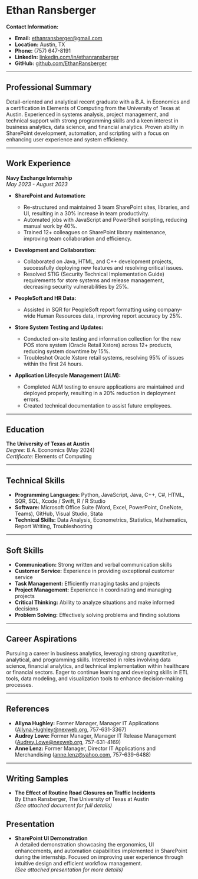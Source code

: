 # Ethan Ransberger

**Contact Information:**
- **Email:** ethanransberger@gmail.com
- **Location:** Austin, TX
- **Phone:** (757) 647-8191
- **LinkedIn:** [linkedin.com/in/ethanransberger](https://linkedin.com/in/ethanransberger)
- **GitHub:** [github.com/EthanRansberger](https://github.com/EthanRansberger)

---

## Professional Summary
Detail-oriented and analytical recent graduate with a B.A. in Economics and a certification in Elements of Computing from the University of Texas at Austin. Experienced in systems analysis, project management, and technical support with strong programming skills and a keen interest in business analytics, data science, and financial analytics. Proven ability in SharePoint development, automation, and scripting with a focus on enhancing user experience and system efficiency.

---

## Work Experience

**Navy Exchange Internship**  
*May 2023 - August 2023*

- **SharePoint and Automation:**
  - Re-structured and maintained 3 team SharePoint sites, libraries, and UI, resulting in a 30% increase in team productivity.
  - Automated jobs with JavaScript and PowerShell scripting, reducing manual work by 40%.
  - Trained 12+ colleagues on SharePoint library maintenance, improving team collaboration and efficiency.

- **Development and Collaboration:**
  - Collaborated on Java, HTML, and C++ development projects, successfully deploying new features and resolving critical issues.
  - Resolved STIG (Security Technical Implementation Guide) requirements for store systems and release management, decreasing security vulnerabilities by 25%.

- **PeopleSoft and HR Data:**
  - Assisted in SQR for PeopleSoft report formatting using company-wide Human Resources data, improving report accuracy by 25%.

- **Store System Testing and Updates:**
  - Conducted on-site testing and information collection for the new POS store system (Oracle Retail Xstore) across 12+ products, reducing system downtime by 15%.
  - Troubleshot Oracle Xstore retail systems, resolving 95% of issues within the first 24 hours.

- **Application Lifecycle Management (ALM):**
  - Completed ALM testing to ensure applications are maintained and deployed properly, resulting in a 20% reduction in deployment errors.
  - Created technical documentation to assist future employees.

---

## Education

**The University of Texas at Austin**  
*Degree:* B.A. Economics (May 2024)  
*Certificate:* Elements of Computing

---

## Technical Skills
- **Programming Languages:** Python, JavaScript, Java, C++, C#, HTML, SQR, SQL, Xcode / Swift, R / R Studio
- **Software:** Microsoft Office Suite (Word, Excel, PowerPoint, OneNote, Teams), GitHub, Visual Studio, Stata
- **Technical Skills:** Data Analysis, Econometrics, Statistics, Mathematics, Report Writing, Troubleshooting

---

## Soft Skills
- **Communication:** Strong written and verbal communication skills
- **Customer Service:** Experience in providing exceptional customer service
- **Task Management:** Efficiently managing tasks and projects
- **Project Management:** Experience in coordinating and managing projects
- **Critical Thinking:** Ability to analyze situations and make informed decisions
- **Problem Solving:** Effectively solving problems and finding solutions

---

## Career Aspirations
Pursuing a career in business analytics, leveraging strong quantitative, analytical, and programming skills. Interested in roles involving data science, financial analytics, and technical implementation within healthcare or financial sectors. Eager to continue learning and developing skills in ETL tools, data modeling, and visualization tools to enhance decision-making processes.

---

## References
- **Allyna Hughley:** Former Manager, Manager IT Applications (Allyna.Hughley@nexweb.org, 757-631-3367)
- **Audrey Lowe:** Former Manager, Manager IT Release Management (Audrey.Lowe@nexweb.org, 757-631-4169)
- **Anne Lenz:** Former Manager, Director IT Applications and Merchandising (anne.lenz@yahoo.com, 757-639-6488)

---

## Writing Samples
- **The Effect of Routine Road Closures on Traffic Incidents**  
  By Ethan Ransberger, The University of Texas at Austin  
  *(See attached document for full details)*

## Presentation
- **SharePoint UI Demonstration**  
  A detailed demonstration showcasing the ergonomics, UI enhancements, and automation capabilities implemented in SharePoint during the internship. Focused on improving user experience through intuitive design and efficient workflow management.  
  *(See attached presentation for more details)*
